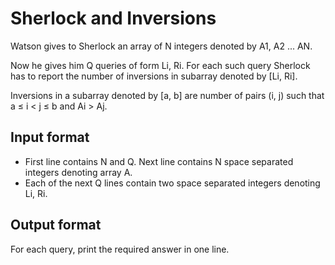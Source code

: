 # Sherlock and Inversions

Watson gives to Sherlock an array of N integers denoted by A1, A2 ... AN.

Now he gives him Q queries of form Li, Ri. For each such query Sherlock has to report the number of inversions in subarray denoted by [Li, Ri].

Inversions in a subarray denoted by [a, b] are number of pairs (i, j) such that a ≤ i < j ≤ b and Ai > Aj.

## Input format

- First line contains N and Q. Next line contains N space separated integers denoting array A.
- Each of the next Q lines contain two space separated integers denoting Li, Ri.

## Output format

For each query, print the required answer in one line.
